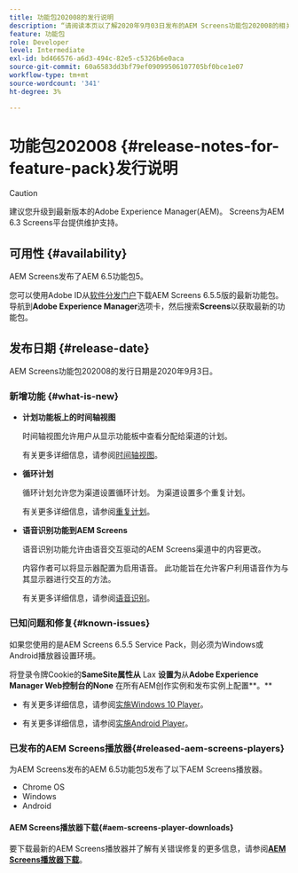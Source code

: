```yaml
---
title: 功能包202008的发行说明
description: “请阅读本页以了解2020年9月03日发布的AEM Screens功能包202008的相关信息。”
feature: 功能包
role: Developer
level: Intermediate
exl-id: bd466576-a6d3-494c-82e5-c5326b6e0aca
source-git-commit: 60a6583dd3bf79ef09099506107705bf0bce1e07
workflow-type: tm+mt
source-wordcount: '341'
ht-degree: 3%

---
```


# 功能包202008 {#release-notes-for-feature-pack}发行说明

>[!CAUTION]
>
>建议您升级到最新版本的Adobe Experience Manager(AEM)。 Screens为AEM 6.3 Screens平台提供维护支持。

## 可用性 {#availability}

AEM Screens发布了AEM 6.5功能包5。

您可以使用Adobe ID从[软件分发门户](https://experience.adobe.com/#/downloads/content/software-distribution/en/aem.html)下载AEM Screens 6.5.5版的最新功能包。 导航到&#x200B;**Adobe Experience Manager**&#x200B;选项卡，然后搜索&#x200B;**Screens**&#x200B;以获取最新的功能包。

## 发布日期 {#release-date}

AEM Screens功能包202008的发行日期是2020年9月3日。

### 新增功能 {#what-is-new}

* **计划功能板上的时间轴视图**

   时间轴视图允许用户从显示功能板中查看分配给渠道的计划。

   有关更多详细信息，请参阅[时间轴视图](/help/user-guide/channel-assignment-latest-fp.md#timeline-view)。

* **循环计划**

   循环计划允许您为渠道设置循环计划。 为渠道设置多个重复计划。

   有关更多详细信息，请参阅[重复计划](/help/user-guide/channel-assignment-latest-fp.md#recurrence-schedule)。

* **语音识别功能到AEM Screens**

   语音识别功能允许由语音交互驱动的AEM Screens渠道中的内容更改。

   内容作者可以将显示器配置为启用语音。 此功能旨在允许客户利用语音作为与其显示器进行交互的方法。

   有关更多详细信息，请参阅[语音识别](voice-recognition.md)。

### 已知问题和修复{#known-issues}

如果您使用的是AEM Screens 6.5.5 Service Pack，则必须为Windows或Android播放器设置环境。

将登录令牌Cookie的&#x200B;**SameSite属性从** Lax **设置为**&#x200B;从&#x200B;**Adobe Experience Manager Web控制台的None**
在所有AEM创作实例和发布实例上配置**。**

* 有关更多详细信息，请参阅[实施Windows 10 Player](implementing-windows-player.md#fp-environment-setup)。

* 有关更多详细信息，请参阅[实施Android Player](implementing-android-player.md#fp-environment-setup)。

### 已发布的AEM Screens播放器{#released-aem-screens-players}

为AEM Screens发布的AEM 6.5功能包5发布了以下AEM Screens播放器。

* Chrome OS
* Windows
* Android

#### AEM Screens播放器下载{#aem-screens-player-downloads}

要下载最新的AEM Screens播放器并了解有关错误修复的更多信息，请参阅&#x200B;**[AEM Screens播放器下载](https://download.macromedia.com/screens/index.html)**。
